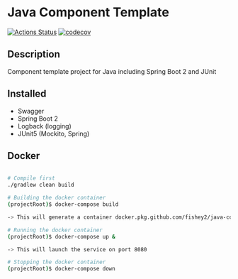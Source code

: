 # Java Component Template 

[![Actions Status](https://github.com/fishey2/java-component-template/workflows/Java%20CI/badge.svg)](https://github.com/fishey2/java-component-template/actions)
[![codecov](https://codecov.io/gh/fishey2/java-component-template/branch/master/graph/badge.svg?token=P8Z80pYCt0)](https://codecov.io/gh/fishey2/java-component-template)

## Description
Component template project for Java including Spring Boot 2 and JUnit

## Installed

- Swagger
- Spring Boot 2
- Logback (logging)
- JUnit5 (Mockito, Spring)

## Docker

```bash

# Compile first
./gradlew clean build

# Building the docker container
(projectRoot)$ docker-compose build

-> This will generate a container docker.pkg.github.com/fishey2/java-component-template/component:0.1-SNAPSHOT

# Running the docker container
(projectRoot)$ docker-compose up &

-> This will launch the service on port 8080

# Stopping the docker container
(projectRoot)$ docker-compose down
```